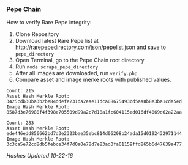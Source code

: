 ### Pepe Chain

How to verify Rare Pepe integrity:

1. Clone Repository
2. Download latest Rare Pepe list at http://rarepepedirectory.com/json/pepelist.json and save to ```pepe_directory```
3. Open Terminal, go to the Pepe Chain root directory
4. Run ```node scrape_pepe_directory```
5. After all images are downloaded, run ```verify.php```
6. Compare asset and image merke roots with published values.


````
Count: 215
Asset Hash Merkle Root: 3425cdb30ba3b2be84ddefe231da2eae11dca08675493cd5aa8b8e3ba1cda5ed
Image Hash Merkle Root: 8587d3e76980f4f398e705509d99a2c7d18a1fc604115ed016df4069d62a22aa
````
````
Count: 283
Asset Hash Merkle Root: ede446edd856662bd7d3e2323bae35ebc814d06208b24ada15d0192432971144
Image Hash Merkle Root: 3c3ca5e72cd8db5febce34f7d0a0e78d7e83ad0fa01159ffd865b6d47639a477
````
*Hashes Updated 10-22-16*
